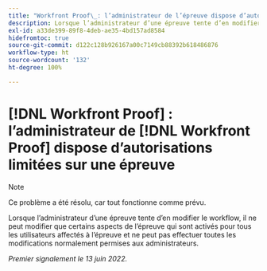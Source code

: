 ```yaml
---
title: "Workfront Proof\_: l’administrateur de l’épreuve dispose d’autorisations limitées sur une épreuve"
description: Lorsque l’administrateur d’une épreuve tente d’en modifier le workflow, il ne peut modifier que certains aspects de l’épreuve qui sont activés pour tous les utilisateurs affectés à l’épreuve et ne peut pas effectuer toutes les modifications normalement permises aux administrateurs.
exl-id: a33de399-89f8-4deb-ae35-4bd157ad8584
hidefromtoc: true
source-git-commit: d122c128b926167a00c7149cb88392b618486876
workflow-type: ht
source-wordcount: '132'
ht-degree: 100%

---
```


# [!DNL Workfront Proof] : l’administrateur de [!DNL Workfront Proof] dispose d’autorisations limitées sur une épreuve

>[!NOTE]
>
>Ce problème a été résolu, car tout fonctionne comme prévu.

Lorsque l’administrateur d’une épreuve tente d’en modifier le workflow, il ne peut modifier que certains aspects de l’épreuve qui sont activés pour tous les utilisateurs affectés à l’épreuve et ne peut pas effectuer toutes les modifications normalement permises aux administrateurs.

_Premier signalement le 13 juin 2022._
